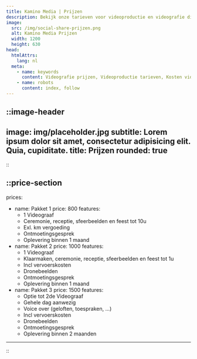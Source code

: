 ```yaml
---
title: Kamino Media | Prijzen
description: Bekijk onze tarieven voor videoproductie en videografie diensten. Betaalbare videograaf pakketten voor bruiloften, evenementen en bedrijfsvideo’s, passend bij elk budget.
image:
  src: /img/social-share-prijzen.png
  alt: Kamino Media Prijzen
  width: 1200
  height: 630
head:
  htmlAttrs:
    lang: nl
  meta:
    - name: keywords
      content: Videografie prijzen, Videoproductie tarieven, Kosten videograaf, Prijslijst videografie, Tarieven videodiensten, Budget videografie, Betaalbare videografie, Videograaf kosten, Videoproductie pakketten, Prijzen video-opnamen
    - name: robots
      content: index, follow
---
```


::image-header
---
image: img/placeholder.jpg
subtitle: Lorem ipsum dolor sit amet, consectetur adipisicing elit. Quia, cupiditate.
title: Prijzen
rounded: true
---
::

::price-section
---
prices:
  - name: Pakket 1
    price: 800
    features:
      - 1 Videograaf
      - Ceremonie, receptie, sfeerbeelden en feest tot 10u
      - Exl. km vergoeding
      - Ontmoetingsgesprek
      - Oplevering binnen 1 maand
  - name: Pakket 2
    price: 1000
    features:
      - 1 Videograaf
      - Klaarmaken, ceremonie, receptie, sfeerbeelden en feest tot 1u
      - Incl vervoerskosten
      - Dronebeelden
      - Ontmoetingsgesprek
      - Oplevering binnen 1 maand
  - name: Pakket 3
    price: 1500
    features:
      - Optie tot 2de Videograaf
      - Gehele dag aanwezig
      - Voice over (geloften, toespraken, ...)
      - Incl vervoerskosten
      - Dronebeelden
      - Ontmoetingsgesprek
      - Oplevering binnen 2 maanden
---
::
